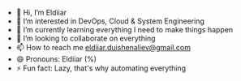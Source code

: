 - 👋 Hi, I’m Eldiiar
- 👀 I’m interested in DevOps, Cloud & System Engineering
- 🌱 I’m currently learning everything I need to make things happen
- 💞️ I’m looking to collaborate on everything
- 📫 How to reach me eldiiar.duishenaliev@gmail.com
- 😄 Pronouns: Eldiiar (%)
- ⚡ Fun fact: Lazy, that's why automating everything

<!---
eldiiar-duishenaliev/eldiiar-duishenaliev is a ✨ special ✨ repository because its `README.md` (this file) appears on your GitHub profile.
You can click the Preview link to take a look at your changes.
--->
